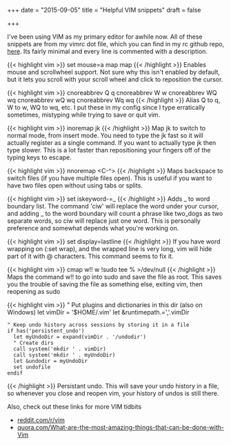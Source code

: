 +++
date = "2015-09-05"
title = "Helpful VIM snippets"
draft = false

+++

I've been using VIM as my primary editor for awhile now.
All of these snippets are from my vimrc dot file, which you can find in my rc github repo, [here](https://github.com/nawns/rc/). Its fairly minimal and every line is commented with a description.


{{< highlight vim >}}
set mouse=a
map <ScrollWheelUp> <C-Y>
map <ScrollWheelDown> <C-E>
{{< /highlight >}}
Enables mouse and scrollwheel support. Not sure why this isn't enabled by default, but it lets you scroll with your scroll wheel and click to reposition the cursor.

{{< highlight vim >}}
cnoreabbrev Q q
cnoreabbrev W w
cnoreabbrev WQ wq
cnoreabbrev wQ wq
cnoreabbrev Wq wq
{{< /highlight >}}
Alias Q to q, W to w, WQ to wq, etc. I put these in my config since I type erratically sometimes, mistyping while trying to save or quit vim.

{{< highlight vim >}}
inoremap jk <ESC>
{{< /highlight >}}
Map jk to switch to normal mode, from insert mode. You need to type the jk fast so it will actually register as a single command. If you want to actually type jk then type slower. This is a lot faster than repositioning your fingers off of the typing keys to escape.

{{< highlight vim >}}
nnoremap <BS> <C-^>
{{< /highlight >}}
Maps backspace to switch files (if you have multiple files open). This is useful if you want to have two files open without using tabs or splits.

{{< highlight vim >}}
set iskeyword-=_
{{< /highlight >}}
Adds _ to word boundary list. The command 'ciw' will replace the word under your cursor, and adding _ to the word boundary will count a phrase like two_dogs as two separate words, so ciw will replace just one word. This is personally preference and somewhat depends what you're working on.

{{< highlight vim >}}
set display=lastline
{{< /highlight >}}
If you have word wrapping on (:set wrap), and the wrapped line is very long, vim will hide part of it with @ characters. This command seems to fix it.

{{< highlight vim >}}
cmap w!! w !sudo tee % >/dev/null
{{< /highlight >}}
Maps the command w!! to go into sudo and save the file as root. This saves you the trouble of saving the file as something else, exiting vim, then reopening as sudo

{{< highlight vim >}}
    " Put plugins and dictionaries in this dir (also on Windows)
    let vimDir = '$HOME/.vim'
    let &runtimepath.=','.vimDir

    " Keep undo history across sessions by storing it in a file
    if has('persistent_undo')
      let myUndoDir = expand(vimDir . '/undodir')
      " Create dirs
      call system('mkdir ' . vimDir)
      call system('mkdir ' . myUndoDir)
      let &undodir = myUndoDir
      set undofile
    endif
{{< /highlight >}}
Persistant undo. This will save your undo history in a file, so whenever you close and reopen vim, your history of undos is still there.

Also, check out these links for more VIM tidbits

* [reddit.com/r/vim](http://www.reddit.com/r/vim)
* [quora.com/What-are-the-most-amazing-things-that-can-be-done-with-Vim](https://www.quora.com/What-are-the-most-amazing-things-that-can-be-done-with-Vim)
